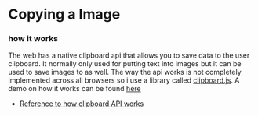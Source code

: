 # Copying a Image

### how it works
The web has a native clipboard api that allows you to save data to the user clipboard.  It normally only used for putting text into images but it can be used to save images to as well.  The way the api works is not completely implemented across all browsers so i use a library called [clipboard.js](https://clipboardjs.com).  A demo on how it works can be found [here](https://jsfiddle.net/p83gp77c/)
* [Reference to how clipboard API works](https://hackernoon.com/you-need-to-discover-the-awesome-clipboard-web-api-12b248d05dd3)

